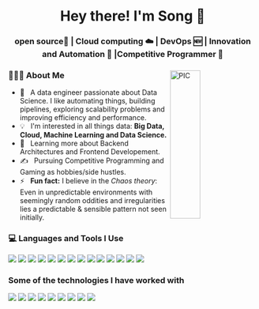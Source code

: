 <h1 align="center">Hey there! I'm Song 👋 </h1>
<h3 align="center">open source📜 | Cloud computing ☁️ |  DevOps 🆕 | Innovation and Automation 🤖 |Competitive Programmer  🚀</h3>
<div>
<img width = "35%" align="right" alt="PIC" height="300px" src="https://media.giphy.com/media/2IudUHdI075HL02Pkk/giphy.gif" />
<div align="left"> 
  <h3> 👨🏻‍💻 About Me </h3>
  
  - 🤔 &nbsp; A data engineer passionate about Data Science. I like automating things, building pipelines, exploring scalability problems and improving efficiency and performance.
  - 💡 &nbsp; I'm interested in all things data: <b> Big Data, Cloud, Machine Learning and Data Science. </b>
  - 🌱 &nbsp; Learning more about Backend Architectures and Frontend Developement.
  - ✍️ &nbsp; Pursuing Competitive Programming and Gaming as hobbies/side hustles.
  - ⚡ &nbsp; <b>Fun fact:</b> I believe in the *Chaos theory*: Even in unpredictable environments with seemingly random oddities and irregularities lies a predictable & sensible pattern not seen initially.

</div>

<div>
  <h3> 💻 Languages and Tools  I Use</h3>
  <p>
    <img src="https://img.shields.io/badge/python%20-222222.svg?&style=for-the-badge&logo=python&logoColor=14354C"/>
    <img src="https://img.shields.io/badge/c%23%20-222222.svg?&style=for-the-badge&logo=csharp&logoColor=2AAFC7"/>
    <img src="https://img.shields.io/badge/c%20-222222.svg?&style=for-the-badge&logo=c&logoColor=00599C"/>
    <img src="https://img.shields.io/badge/java%20-222222.svg?&style=for-the-badge"/>
    <img src="https://img.shields.io/badge/scala%20-222222.svg?&style=for-the-badge&logo=scala&logoColor=DC322F"/>
    <img src="https://img.shields.io/badge/rust%20-222222.svg?&style=for-the-badge&logo=rust&logoColor=white"/>
    <img src="https://img.shields.io/badge/unity-222222.svg?&style=for-the-badge&logo=unity&logoColor=black"/>
    <img src="https://img.shields.io/badge/git%20-222222.svg?&style=for-the-badge&logo=git&logoColor=F05033"/>
    <img src="https://img.shields.io/badge/github%20-222222.svg?&style=for-the-badge&logo=github&logoColor=181717"/>
    <img src="https://img.shields.io/badge/vscode%20-222222.svg?&style=for-the-badge&logo=visualstudiocode&logoColor=007ACC"/>
    <img src="https://img.shields.io/badge/markdown-222222.svg?&style=for-the-badge&logo=markdown&logoColor=white"/>
    <img src="https://img.shields.io/badge/Neovim-222222.svg?&style=for-the-badge&logo=neovim&logoColor=57A143"/>
    <img src="https://img.shields.io/badge/-Jetbrains-222222?style=for-the-badge&logo=jetbrains&logoColor=000000"/>
    <img src="https://img.shields.io/badge/-Homebrew-222222?style=for-the-badge&logo=homebrew&logoColor=FBB040"/>
  </p>
</div> 

<div>
  <h3>Some of the technologies I have worked with</h3>
  <p>
    <img src="https://img.shields.io/badge/-Linux-222222?style=for-the-badge&logo=linux&logoColor=FCC624"/>
    <img src="https://img.shields.io/badge/-Spring%20Boot-222222?style=for-the-badge&logo=springboot&logoColor=6DB33F"/>
    <img src="https://img.shields.io/badge/-Flask-222222?style=for-the-badge&logo=flask&logoColor=000000"/>
    <img src="https://img.shields.io/badge/-Spark-222222?style=for-the-badge&logo=apachespark&logoColor=E25A1C"/>
    <img src="https://img.shields.io/badge/-Flink-222222?style=for-the-badge&logo=apacheflink&logoColor=E6526F"/>
    <img src="https://img.shields.io/badge/-Pytorch-222222?style=for-the-badge&logo=pytorch&logoColor=EE4C2C"/>
    <img src="https://img.shields.io/badge/-Pandas-222222?style=for-the-badge&logo=pandas&logoColor=150458"/>
    <img src="https://img.shields.io/badge/-Kafka-222222?style=for-the-badge&logo=apachekafka&logoColor=231F20"/>
    <img src="https://img.shields.io/badge/-Neo4j-222222?style=for-the-badge&logo=neo4j&logoColor=4581C3"/>
  </p>
</div>






